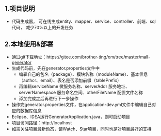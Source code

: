 ## 1.项目说明
* 代码生成器， 可在线生成entity、mapper、service、controller、前端、sql代码，
减少70%以上的开发任务

## 2.本地使用&部署
* 通过git下载地址：https://gitee.com/brother-ting/om/tree/master/mall-generator
* 生成代码前，先在generator.properties文件中
  * 编辑自己的包名（package）、模块名称（moduleName）、基本信息（author、email）、表名是否添加前缀（tablePrefix）
  * 再编辑serviceName 微服务名称、serverAddr 服务地址、serverNamespace 服务命名空间、otherFileName 配置文件名称
  * 添加完成之后再进行下一步操作
* 操作完generator.properties文件，在application-dev.yml文件中编辑自己对应的数据库信息
* Eclipse、IDEA运行GeneratorApplication.java，则可启动项目
* 项目访问路径：http://localhost
* 如需关注项目最新动态，请Watch、Star项目，同时也是对项目最好的支持